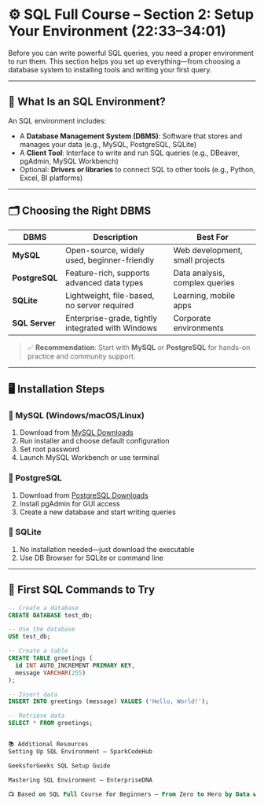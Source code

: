 # ⚙️ SQL Full Course – Section 2: Setup Your Environment (22:33–34:01)

Before you can write powerful SQL queries, you need a proper environment to run them. This section helps you set up everything—from choosing a database system to installing tools and writing your first query.

---

## 🧰 What Is an SQL Environment?

An SQL environment includes:
- A **Database Management System (DBMS)**: Software that stores and manages your data (e.g., MySQL, PostgreSQL, SQLite)
- A **Client Tool**: Interface to write and run SQL queries (e.g., DBeaver, pgAdmin, MySQL Workbench)
- Optional: **Drivers or libraries** to connect SQL to other tools (e.g., Python, Excel, BI platforms)

---

## 🗂️ Choosing the Right DBMS

| DBMS         | Description                                                                 | Best For                        |
|--------------|------------------------------------------------------------------------------|----------------------------------|
| **MySQL**     | Open-source, widely used, beginner-friendly                                 | Web development, small projects |
| **PostgreSQL**| Feature-rich, supports advanced data types                                  | Data analysis, complex queries  |
| **SQLite**    | Lightweight, file-based, no server required                                 | Learning, mobile apps           |
| **SQL Server**| Enterprise-grade, tightly integrated with Windows                           | Corporate environments          |

> ✅ **Recommendation**: Start with **MySQL** or **PostgreSQL** for hands-on practice and community support.

---

## 🖥️ Installation Steps

### 🔹 MySQL (Windows/macOS/Linux)
1. Download from [MySQL Downloads](https://dev.mysql.com/downloads/)
2. Run installer and choose default configuration
3. Set root password
4. Launch MySQL Workbench or use terminal

### 🔹 PostgreSQL
1. Download from [PostgreSQL Downloads](https://www.postgresql.org/download/)
2. Install pgAdmin for GUI access
3. Create a new database and start writing queries

### 🔹 SQLite
1. No installation needed—just download the executable
2. Use DB Browser for SQLite or command line

---

## 🧪 First SQL Commands to Try

```sql
-- Create a database
CREATE DATABASE test_db;

-- Use the database
USE test_db;

-- Create a table
CREATE TABLE greetings (
  id INT AUTO_INCREMENT PRIMARY KEY,
  message VARCHAR(255)
);

-- Insert data
INSERT INTO greetings (message) VALUES ('Hello, World!');

-- Retrieve data
SELECT * FROM greetings;


📚 Additional Resources
Setting Up SQL Environment – SparkCodeHub

GeeksforGeeks SQL Setup Guide

Mastering SQL Environment – EnterpriseDNA

📺 Based on SQL Full Course for Beginners – From Zero to Hero by Data with Baraa